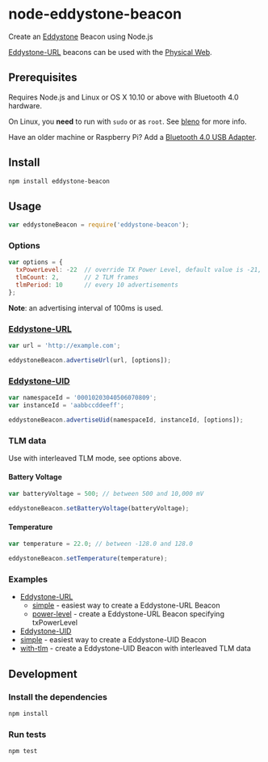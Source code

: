 # node-eddystone-beacon

Create an [Eddystone](https://github.com/google/eddystone) Beacon using Node.js

[Eddystone-URL](https://github.com/google/eddystone/tree/master/eddystone-url) beacons can be used with the [Physical Web](http://google.github.io/physical-web/).

## Prerequisites

Requires Node.js and Linux or OS X 10.10 or above with Bluetooth 4.0 hardware.

On Linux, you __need__ to run with ```sudo``` or as ```root```. See [bleno](https://github.com/sandeepmistry/bleno#running-on-linux) for more info.

Have an older machine or Raspberry Pi? Add a [Bluetooth 4.0 USB Adapter](http://www.adafruit.com/products/1327).

## Install

```sh
npm install eddystone-beacon
```

## Usage

```javascript
var eddystoneBeacon = require('eddystone-beacon');

```

### Options

```javascript
var options = {
  txPowerLevel: -22  // override TX Power Level, default value is -21,
  tlmCount: 2,       // 2 TLM frames
  tlmPeriod: 10      // every 10 advertisements
};
```

__Note__: an advertising interval of 100ms is used.

### [Eddystone-URL](https://github.com/google/eddystone/tree/master/eddystone-url)

```javascript
var url = 'http://example.com';

eddystoneBeacon.advertiseUrl(url, [options]);
```

### [Eddystone-UID](https://github.com/google/eddystone/tree/master/eddystone-uid)

```javascript
var namespaceId = '00010203040506070809';
var instanceId = 'aabbccddeeff';

eddystoneBeacon.advertiseUid(namespaceId, instanceId, [options]);
```

### TLM data

Use with interleaved TLM mode, see options above.

#### Battery Voltage

```javascript
var batteryVoltage = 500; // between 500 and 10,000 mV

eddystoneBeacon.setBatteryVoltage(batteryVoltage);
```

#### Temperature

```javascript
var temperature = 22.0; // between -128.0 and 128.0

eddystoneBeacon.setTemperature(temperature);
```

### Examples

 * [Eddystone-URL](https://github.com/google/eddystone/tree/master/eddystone-url)
   * [simple](examples/url/simple.js) - easiest way to create a Eddystone-URL Beacon
   * [power-level](examples/url/power-level.js) - create a Eddystone-URL Beacon specifying txPowerLevel
 * [Eddystone-UID](https://github.com/google/eddystone/tree/master/eddystone-uid)
  * [simple](examples/uid/simple.js) - easiest way to create a Eddystone-UID Beacon
  * [with-tlm](examples/uid/with-tlm.js) - create a Eddystone-UID Beacon with interleaved TLM data

## Development

### Install the dependencies

```sh
npm install
```

### Run tests

```sh
npm test
```
